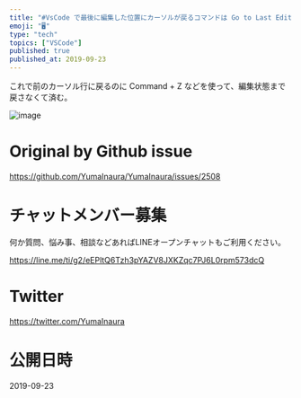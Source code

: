 ```yaml
---
title: "#VsCode で最後に編集した位置にカーソルが戻るコマンドは Go to Last Edit Location ( Mac ショートカット"
emoji: "🖥"
type: "tech"
topics: ["VSCode"]
published: true
published_at: 2019-09-23
---
```


これで前のカーソル行に戻るのに Command + Z などを使って、編集状態まで戻さなくて済む。

![image](https://user-images.githubusercontent.com/13635059/65396384-a90b1780-dde0-11e9-9936-9bb582f0c933.png)


# Original by Github issue

https://github.com/YumaInaura/YumaInaura/issues/2508








<!-- Update From Qiita API -->

# チャットメンバー募集


何か質問、悩み事、相談などあればLINEオープンチャットもご利用ください。

https://line.me/ti/g2/eEPltQ6Tzh3pYAZV8JXKZqc7PJ6L0rpm573dcQ





# Twitter


https://twitter.com/YumaInaura


<!-- Update From Qiita API -->



# 公開日時

2019-09-23
